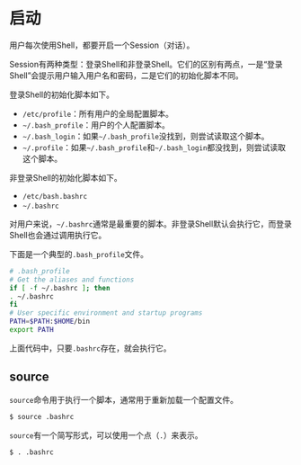 # 启动

用户每次使用Shell，都要开启一个Session（对话）。

Session有两种类型：登录Shell和非登录Shell。它们的区别有两点，一是“登录Shell”会提示用户输入用户名和密码，二是它们的初始化脚本不同。

登录Shell的初始化脚本如下。

- `/etc/profile`：所有用户的全局配置脚本。
- `~/.bash_profile`：用户的个人配置脚本。
- `~/.bash_login`：如果`~/.bash_profile`没找到，则尝试读取这个脚本。
- `~/.profile`：如果`~/.bash_profile`和`~/.bash_login`都没找到，则尝试读取这个脚本。

非登录Shell的初始化脚本如下。

- `/etc/bash.bashrc`
- `~/.bashrc`

对用户来说，`~/.bashrc`通常是最重要的脚本。非登录Shell默认会执行它，而登录Shell也会通过调用执行它。

下面是一个典型的`.bash_profile`文件。

```bash
# .bash_profile
# Get the aliases and functions
if [ -f ~/.bashrc ]; then
. ~/.bashrc
fi
# User specific environment and startup programs
PATH=$PATH:$HOME/bin
export PATH
```

上面代码中，只要`.bashrc`存在，就会执行它。

## source

`source`命令用于执行一个脚本，通常用于重新加载一个配置文件。

```bash
$ source .bashrc
```

`source`有一个简写形式，可以使用一个点（`.`）来表示。

```bash
$ . .bashrc
```
